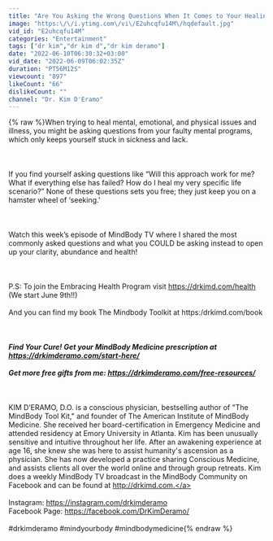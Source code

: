 ```yaml
---
title: "Are You Asking the Wrong Questions When It Comes to Your Healing"
image: "https:\/\/i.ytimg.com\/vi\/E2uhcqfu14M\/hqdefault.jpg"
vid_id: "E2uhcqfu14M"
categories: "Entertainment"
tags: ["dr kim","dr kim d","dr kim deramo"]
date: "2022-06-10T06:30:32+03:00"
vid_date: "2022-06-09T06:02:35Z"
duration: "PT56M12S"
viewcount: "897"
likeCount: "66"
dislikeCount: ""
channel: "Dr. Kim D'Eramo"
---
```

{% raw %}When trying to heal mental, emotional, and physical issues and illness, you might be asking questions from your faulty mental programs, which only keeps yourself stuck in sickness and lack.<br /><br /><br /><br />If you find yourself asking questions like “Will this approach work for me? What if everything else has failed? How do I heal my very specific life scenario?” None of these questions sets you free; they just keep you on a hamster wheel of ‘seeking.’<br /><br /><br /><br />Watch this week’s episode of MindBody TV where I shared the most commonly asked questions and what you COULD be asking instead to open up your clarity, abundance and health!<br /><br /><br /><br />P.S: To join the Embracing Health Program visit <a rel="nofollow" target="blank" href="https://drkimd.com/health">https://drkimd.com/health</a> (We start June 9th!!)<br /><br />And you can find my book The Mindbody Toolkit at https:/drkimd.com/book<br /><br />*******<br /><br />Find Your Cure! Get your MindBody Medicine prescription at <a rel="nofollow" target="blank" href="https://drkimderamo.com/start-here/">https://drkimderamo.com/start-here/</a><br /><br />Get more free gifts from me: <a rel="nofollow" target="blank" href="https://drkimderamo.com/free-resources/">https://drkimderamo.com/free-resources/</a><br /><br />*******<br /><br />KIM D’ERAMO, D.O. is a conscious physician, bestselling author of &quot;The MindBody Tool Kit,&quot; and founder of The American Institute of MindBody Medicine. She received her board-certification in Emergency Medicine and attended residency at Emory University in Atlanta. Kim has been unusually sensitive and intuitive throughout her life. After an awakening experience at age 16, she knew she was here to assist humanity's ascension as a physician. She has now developed a practice sharing Conscious Medicine, and assists clients all over the world online and through group retreats. Kim does a weekly MindBody TV broadcast in the MindBody Community on Facebook and can be found at <a rel="nofollow" target="blank" href="http://drkimd.com.">http://drkimd.com.</a><br /><br />Instagram: <a rel="nofollow" target="blank" href="https://instagram.com/drkimderamo">https://instagram.com/drkimderamo</a><br />Facebook Page: <a rel="nofollow" target="blank" href="https://facebook.com/DrKimDeramo/">https://facebook.com/DrKimDeramo/</a><br /><br />#drkimderamo #mindyourbody #mindbodymedicine{% endraw %}
